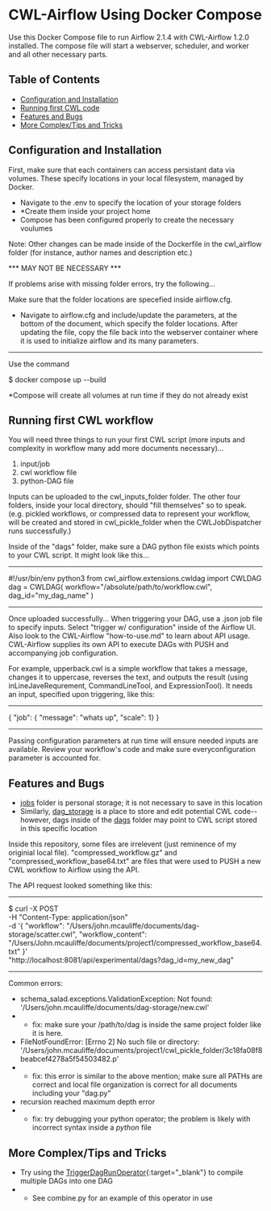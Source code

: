 # CWL-Airflow Using Docker Compose

Use this Docker Compose file to run Airflow 2.1.4 with CWL-Airflow 1.2.0 installed. The compose file will start a webserver, scheduler, and worker and all other necessary parts.
## Table of Contents

- [Configuration and Installation](#configuration-and-installation)
- [Running first CWL code](#running-first-cwl-code)
- [Features and Bugs](#features-and-bugs)
- [More Complex/Tips and Tricks](#More-Complex/Tips-and-Tricks)

## Configuration and Installation

First, make sure that each containers can access persistant data via volumes. These specify locations in your local filesystem, managed by Docker.
+ Navigate to the .env to specify the location of your storage folders
+ *Create them inside your project home
+ Compose has been configured properly to create the necessary voulumes

Note: Other changes can be made inside of the Dockerfile in the cwl_airflow folder (for instance, author names and description etc.)

*** MAY NOT BE NECESSARY ***


If problems arise with missing folder errors, try the following...


Make sure that the folder locations are specefied inside airflow.cfg.
+ Navigate to airflow.cfg and include/update the parameters, at the bottom of the document, which specify the folder locations. After updating the file, copy the file back into the webserver container where it is used to initialize airflow and its many parameters.

***                      ***


Use the command

$ docker compose up --build


*Compose will create all volumes at run time if they do not already exist

## Running first CWL workflow

You will need three things to run your first CWL script (more inputs and complexity in workflow many add more documents necessary)...
1. input/job
2. cwl workflow file
3. python-DAG file

Inputs can be uploaded to the cwl_inputs_folder folder. The other four folders, inside your local directory, should "fill themselves" so to speak. (e.g. pickled workflows, or compressed data to represent your workflow, will be created and stored in cwl_pickle_folder when the CWLJobDispatcher runs successfully.)

Inside of the "dags" folder, make sure a DAG python file exists which points to your CWL script. It might look like this...

***                      ***
#!/usr/bin/env python3
from cwl_airflow.extensions.cwldag import CWLDAG
dag = CWLDAG(
    workflow="/absolute/path/to/workflow.cwl",
    dag_id="my_dag_name"
)
***                      ***


Once uploaded successfully...
When triggering your DAG, use a .json job file to specify inputs. Select "trigger w/ configuration" inside of the Airflow UI. Also look to the CWL-Airflow "how-to-use.md" to learn about API usage. CWL-Airflow supplies its own API to execute DAGs with PUSH and accompanying job configuration.

For example, upperback.cwl is a simple workflow that takes a message, changes it to uppercase, reverses the text, and outputs the result (using inLineJaveRequrement, CommandLineTool, and ExpressionTool). It needs an input, specified upon triggering, like this:
***                      ***
{
"job": {
"message": "whats up",
"scale": 1}
}
***                      ***
Passing configuration parameters at run time will ensure needed inputs are available. Review your workflow's code and make sure everyconfiguration parameter is accounted for. 

## Features and Bugs

+ [jobs](/jobs) folder is personal storage; it is not necessary to save in this location
+ Similarly, [dag_storage](/dag_storage) is a place to store and edit potential CWL code--however, dags inside of the [dags](/dags) folder may point to CWL script stored in this specific location

Inside this repository, some files are irrelevent (just reminence of my originial local file). "compressed_workflow.gz" and "compressed_workflow_base64.txt" are files that were used to PUSH a new CWL workflow to Airflow using the API.

The API request looked something like this:
***                      ***
$ curl -X POST \
  -H "Content-Type: application/json" \
  -d '{
    "workflow": "/Users/john.mcauliffe/documents/dag-storage/scatter.cwl",
    "workflow_content": "/Users/John.mcauliffe/documents/project1/compressed_workflow_base64.txt"
  }' \
  "http://localhost:8081/api/experimental/dags?dag_id=my_new_dag"
***                      ***

Common errors:
+ schema_salad.exceptions.ValidationException: Not found: '/Users/john.mcauliffe/documents/dag-storage/new.cwl'
+ + fix: make sure your /path/to/dag is inside the same project folder like it is here.
+ FileNotFoundError: [Errno 2] No such file or directory: '/Users/john.mcauliffe/documents/project1/cwl_pickle_folder/3c18fa08f8beabcef4278a5f54503482.p'
+ + fix: this error is similar to the above mention; make sure all PATHs are correct and local file organization is correct for all documents including your "dag.py"
+ recursion reached maximum depth error
+ + fix: try debugging your python operator; the problem is likely with incorrect syntax inside a _python_ file


## More Complex/Tips and Tricks

+ Try using the [TriggerDagRunOperator](https://github.com/apache/airflow/blob/main/airflow/operators/trigger_dagrun.py){:target="_blank"} to compile multiple DAGs into one DAG
+ + See combine.py for an example of this operator in use



